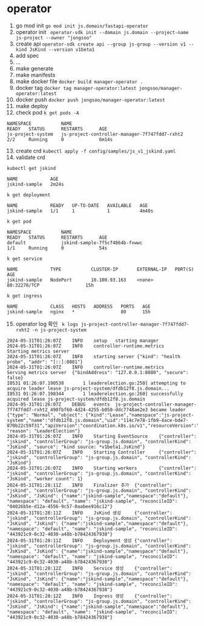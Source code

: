 # operator

1. go mod init
```go mod init js.domain/fastapi-operator```
2. operator init
``` operator-sdk init --domain js.domain --project-name js-project --owner "jongsoo"```
3. create api
```operator-sdk create api --group js-group --version v1 --kind JsKind --version v1beta1 ```
4. add spec
5. ...
6. make generate
7. make manifests
8. make docker file ```docker build manager-operator . ```
9. docker tag ```docker tag manager-operator:latest jongsoo/manager-operator:latest ```
10. docker push ```docker push jongsoo/manager-operator:latest ```
11. make deploy 
12. check pod `k get pods -A`
```
NAMESPACE           NAME                                              READY   STATUS      RESTARTS      AGE
js-project-system   js-project-controller-manager-7f747fdd7-rxht2     2/2     Running     0             6m14s
```
13. create crd
```kubectl apply -f config/samples/js_v1_jskind.yaml```
14. validate crd

`kubectl get jskind`
```shell
NAME            AGE
jskind-sample   2m24s
```
`k get deployment`
```shell
NAME            READY   UP-TO-DATE   AVAILABLE   AGE
jskind-sample   1/1     1            1           4m40s
```
`k get pod`
```shell
NAMESPACE           NAME                                              READY   STATUS      RESTARTS      AGE
default             jskind-sample-7f5cf4864b-fvwwc                    1/1     Running     0             54s
```
`k get service`
```shell
NAME            TYPE           CLUSTER-IP       EXTERNAL-IP   PORT(S)                      AGE
jskind-sample   NodePort       10.100.93.163    <none>        80:32278/TCP                 15h
```
`k get ingress`
```shell
NAME            CLASS   HOSTS   ADDRESS   PORTS   AGE
jskind-sample   nginx   *                 80      15h

```
15. operator log 확인
` k logs js-project-controller-manager-7f747fdd7-rxht2 -n js-project-system`
```shell
2024-05-31T01:26:07Z    INFO    setup   starting manager
2024-05-31T01:26:07Z    INFO    controller-runtime.metrics      Starting metrics server
2024-05-31T01:26:07Z    INFO    starting server {"kind": "health probe", "addr": "[::]:8081"}
2024-05-31T01:26:07Z    INFO    controller-runtime.metrics      Serving metrics server  {"bindAddress": "127.0.0.1:8080", "secure": false}
I0531 01:26:07.190538       1 leaderelection.go:250] attempting to acquire leader lease js-project-system/dfdb12f8.js.domain...
I0531 01:26:07.198344       1 leaderelection.go:260] successfully acquired lease js-project-system/dfdb12f8.js.domain
2024-05-31T01:26:07Z    DEBUG   events  js-project-controller-manager-7f747fdd7-rxht2_490fbf60-4d24-4255-b050-ddc7748ae2e3 became leader        {"type": "Normal", "object": {"kind":"Lease","namespace":"js-project-system","name":"dfdb12f8.js.domain","uid":"114c7e78-1fb9-4ace-bde7-870b22c59f31","apiVersion":"coordination.k8s.io/v1","resourceVersion":"91700"}, "reason": "LeaderElection"}
2024-05-31T01:26:07Z    INFO    Starting EventSource    {"controller": "jskind", "controllerGroup": "js-group.js.domain", "controllerKind": "JsKind", "source": "kind source: *v1beta1.JsKind"}
2024-05-31T01:26:07Z    INFO    Starting Controller     {"controller": "jskind", "controllerGroup": "js-group.js.domain", "controllerKind": "JsKind"}
2024-05-31T01:26:07Z    INFO    Starting workers        {"controller": "jskind", "controllerGroup": "js-group.js.domain", "controllerKind": "JsKind", "worker count": 1}
2024-05-31T01:28:11Z    INFO    Finalizer 추가  {"controller": "jskind", "controllerGroup": "js-group.js.domain", "controllerKind": "JsKind", "JsKind": {"name":"jskind-sample","namespace":"default"}, "namespace": "default", "name": "jskind-sample", "reconcileID": "04026b5e-d12a-4556-9c57-0aabee916c12"}
2024-05-31T01:28:11Z    INFO    JsKind 생성     {"controller": "jskind", "controllerGroup": "js-group.js.domain", "controllerKind": "JsKind", "JsKind": {"name":"jskind-sample","namespace":"default"}, "namespace": "default", "name": "jskind-sample", "reconcileID": "443921c9-0c32-4030-a48b-b78424367938"}
2024-05-31T01:28:11Z    INFO    Deployment 생성 {"controller": "jskind", "controllerGroup": "js-group.js.domain", "controllerKind": "JsKind", "JsKind": {"name":"jskind-sample","namespace":"default"}, "namespace": "default", "name": "jskind-sample", "reconcileID": "443921c9-0c32-4030-a48b-b78424367938"}
2024-05-31T01:28:12Z    INFO    Service 생성    {"controller": "jskind", "controllerGroup": "js-group.js.domain", "controllerKind": "JsKind", "JsKind": {"name":"jskind-sample","namespace":"default"}, "namespace": "default", "name": "jskind-sample", "reconcileID": "443921c9-0c32-4030-a48b-b78424367938"}
2024-05-31T01:28:12Z    INFO    Ingress 생성    {"controller": "jskind", "controllerGroup": "js-group.js.domain", "controllerKind": "JsKind", "JsKind": {"name":"jskind-sample","namespace":"default"}, "namespace": "default", "name": "jskind-sample", "reconcileID": "443921c9-0c32-4030-a48b-b78424367938"}
```